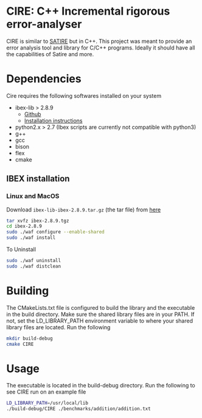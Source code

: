 # CIRE: C++ Incremental rigorous error-analyser

CIRE is similar to [SATIRE](<add link to repo>) but in C++. This project was meant to provide an error analysis tool and
library for C/C++ programs. Ideally it should have all the capabilities of Satire and
more.

# Dependencies

Cire requires the following softwares installed on your system

* ibex-lib > 2.8.9
  * [Github](https://github.com/ibex-team/ibex-lib)
  * [Installation instructions](http://ibex-team.github.io/ibex-lib/install.html)
* python2.x > 2.7 (Ibex scripts are currently not compatible with python3)
* g++
* gcc
* bison
* flex
* cmake

## IBEX installation
### Linux and MacOS
Download `ibex-lib-ibex-2.8.9.tar.gz` (the tar file) from [here](https://github.com/ibex-team/ibex-lib/releases/tag/ibex-2.8.9)
```bash
tar xvfz ibex-2.8.9.tgz
cd ibex-2.8.9
sudo ./waf configure --enable-shared
sudo ./waf install
```

To Uninstall
```bash
sudo ./waf uninstall
sudo ./waf distclean
```

# Building

The CMakeLists.txt file is configured to build the library and the executable in the build directory.
Make sure the shared library files are in your PATH. If not, set the LD_LIBRARY_PATH environment variable to where your
shared library files are located.
Run the following

```bash
mkdir build-debug
cmake CIRE
```

# Usage

The executable is located in the build-debug directory. Run the following to see CIRE run on an example file

```bash
LD_LIBRARY_PATH=/usr/local/lib
./build-debug/CIRE ./benchmarks/addition/addition.txt
```
